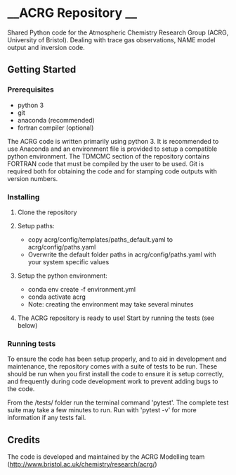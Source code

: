 # __ACRG Repository __
Shared Python code for the Atmospheric Chemistry Research Group (ACRG, University of Bristol). Dealing with trace gas observations, NAME model output and inversion code.

## __Getting Started__

### Prerequisites

- python 3
- git 
- anaconda (recommended)
- fortran compiler (optional)

The ACRG code is written primarily using python 3. It is recommended to use Anaconda and an environment file is provided 
to setup a compatible python environment. The TDMCMC section of the repository contains FORTRAN code that must be compiled by the user to be used. Git is required both for obtaining the code and for stamping code outputs with version numbers.

### Installing

1. Clone the repository
2. Setup paths:
    - copy acrg/config/templates/paths_default.yaml to acrg/config/paths.yaml
    - Overwrite the default folder paths in acrg/config/paths.yaml with your system specific values

3. Setup the python environment: 
    - conda env create -f environment.yml
    - conda activate acrg
    - Note: creating the environment may take several minutes

4. The ACRG repository is ready to use! Start by running the tests (see below)

### Running tests

To ensure the code has been setup properly, and to aid in development and maintenance, the repository comes with a suite of tests to be run. These should be run when you first install the code to ensure it is setup correctly, and frequently during code development work to prevent adding bugs to the code.

From the /tests/ folder run the terminal command 'pytest'. The complete test suite may take a few minutes to run. Run with 'pytest -v' for more information if any tests fail.

## __Credits__
The code is developed and maintained by the ACRG Modelling team (http://www.bristol.ac.uk/chemistry/research/acrg/)


